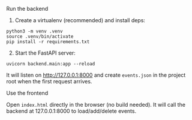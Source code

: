 Run the backend

1) Create a virtualenv (recommended) and install deps:

```
python3 -m venv .venv
source .venv/bin/activate
pip install -r requirements.txt
```

2) Start the FastAPI server:

```
uvicorn backend.main:app --reload
```

It will listen on http://127.0.0.1:8000 and create `events.json` in the project root when the first request arrives.

Use the frontend

Open `index.html` directly in the browser (no build needed). It will call the backend at 127.0.0.1:8000 to load/add/delete events.


